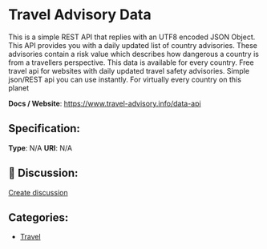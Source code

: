 # Travel Advisory Data


This is a simple REST API that replies with an UTF8 encoded JSON Object. This API provides you with a daily updated list of country advisories.  These advisories contain a risk value which describes how dangerous a country is from a travellers perspective.  This data is available for every country. Free travel api for websites with daily updated travel safety advisories. Simple json/REST api you can use instantly. For virtually every country on this planet

**Docs / Website**: https://www.travel-advisory.info/data-api

## Specification:
**Type**:  N/A 
**URI**:  N/A 

## 💬 Discussion:
[Create discussion](https://github.com/apis-list/apis-list/discussions/new)

## Categories:
- [Travel](https://github.com/apis-list/apis-list#travel)



